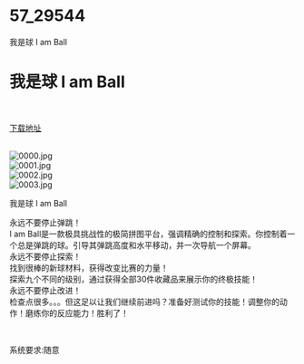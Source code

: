 # 57_29544
我是球 I am Ball
# 我是球 I am Ball
 <br/></br>
[下载地址](https://www.switch520.cc/article/29544 "下载地址")
<br/></br>

<p><img title="0000.jpg" src="https://www.switch520.cc/muke_img/2022_04_12_374ad4defc1a0.jpg" alt="0000.jpg"><br>
<img title="0001.jpg" src="https://www.switch520.cc/muke_img/2022_04_12_750e59a801d95.jpg" alt="0001.jpg"><br>
<img title="0002.jpg" src="https://www.switch520.cc/muke_img/2022_04_12_22d2dd593fcd3.jpg" alt="0002.jpg"><br>
<img title="0003.jpg" src="https://www.switch520.cc/muke_img/2022_04_12_1301cd24c19b3.jpg" alt="0003.jpg"></p>
<p>我是球 I am Ball</p>
<p>永远不要停止弹跳！<br>
I am Ball是一款极具挑战性的极简拼图平台，强调精确的控制和探索。你控制着一个总是弹跳的球。引导其弹跳高度和水平移动，并一次导航一个屏幕。<br>
永远不要停止探索！<br>
找到很棒的新球材料，获得改变比赛的力量！<br>
探索九个不同的级别，通过获得全部30件收藏品来展示你的终极技能！<br>
永远不要停止改进！<br>
检查点很多。。。但这足以让我们继续前进吗？准备好测试你的技能！调整你的动作！磨练你的反应能力！胜利了！</p>
<p>&nbsp;</p>
<p>系统要求:随意</p>



